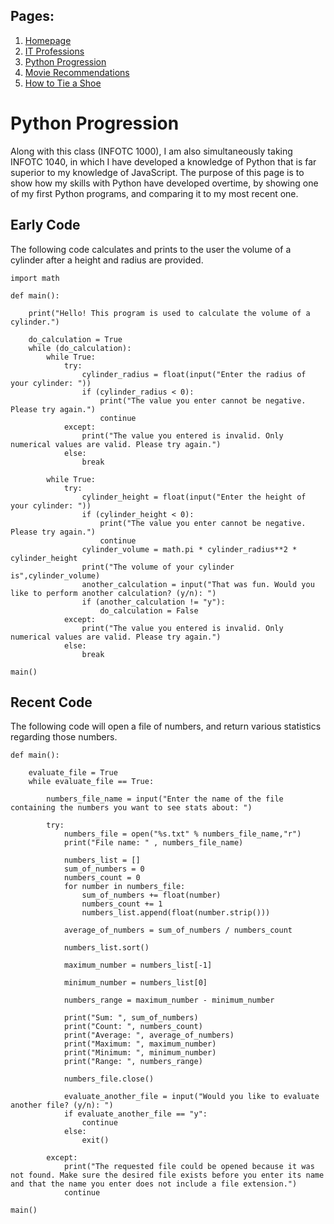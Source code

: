 ## Pages:

1. [Homepage](https://github.com/agcfield/Andrew-Crutchfield-Midterm-Project/blob/main/README.md)
2. [IT Professions](https://github.com/agcfield/Andrew-Crutchfield-Midterm-Project/blob/main/ITProfessions.md)
3. [Python Progression](https://github.com/agcfield/Andrew-Crutchfield-Midterm-Project/blob/main/PythonProgression.md)
4. [Movie Recommendations](https://github.com/agcfield/Andrew-Crutchfield-Midterm-Project/blob/main/MovieRecommendations.md)
5. [How to Tie a Shoe](https://github.com/agcfield/Andrew-Crutchfield-Midterm-Project/blob/main/HowToTieAShoe.md)

# Python Progression

Along with this class (INFOTC 1000), I am also simultaneously taking INFOTC 1040, in which I have developed a knowledge of Python that is far superior to my knowledge of JavaScript. The purpose of this page is to show how my skills with Python have developed overtime, by showing one of my first Python programs, and comparing it to my most recent one.

## Early Code

The following code calculates and prints to the user the volume of a cylinder after a height and radius are provided.

```
import math

def main():

    print("Hello! This program is used to calculate the volume of a cylinder.")
    
    do_calculation = True
    while (do_calculation):
        while True:
            try:
                cylinder_radius = float(input("Enter the radius of your cylinder: "))
                if (cylinder_radius < 0):
                    print("The value you enter cannot be negative. Please try again.")
                    continue
            except:
                print("The value you entered is invalid. Only numerical values are valid. Please try again.")
            else:
                break
                
        while True:
            try:
                cylinder_height = float(input("Enter the height of your cylinder: "))
                if (cylinder_height < 0):
                    print("The value you enter cannot be negative. Please try again.")
                    continue
                cylinder_volume = math.pi * cylinder_radius**2 * cylinder_height
                print("The volume of your cylinder is",cylinder_volume)
                another_calculation = input("That was fun. Would you like to perform another calculation? (y/n): ")
                if (another_calculation != "y"):
                    do_calculation = False
            except:
                print("The value you entered is invalid. Only numerical values are valid. Please try again.")
            else:
                break

main()
```

## Recent Code

The following code will open a file of numbers, and return various statistics regarding those numbers.

```
def main():

    evaluate_file = True
    while evaluate_file == True:

        numbers_file_name = input("Enter the name of the file containing the numbers you want to see stats about: ")

        try:
            numbers_file = open("%s.txt" % numbers_file_name,"r")
            print("File name: " , numbers_file_name)

            numbers_list = []
            sum_of_numbers = 0
            numbers_count = 0
            for number in numbers_file:
                sum_of_numbers += float(number)
                numbers_count += 1
                numbers_list.append(float(number.strip()))
            
            average_of_numbers = sum_of_numbers / numbers_count
            
            numbers_list.sort()

            maximum_number = numbers_list[-1]

            minimum_number = numbers_list[0]

            numbers_range = maximum_number - minimum_number

            print("Sum: ", sum_of_numbers)
            print("Count: ", numbers_count)
            print("Average: ", average_of_numbers)
            print("Maximum: ", maximum_number)
            print("Minimum: ", minimum_number)
            print("Range: ", numbers_range)

            numbers_file.close()

            evaluate_another_file = input("Would you like to evaluate another file? (y/n): ")
            if evaluate_another_file == "y":
                continue
            else:
                exit()
            
        except:
            print("The requested file could be opened because it was not found. Make sure the desired file exists before you enter its name and that the name you enter does not include a file extension.") 
            continue
    
main()
```
